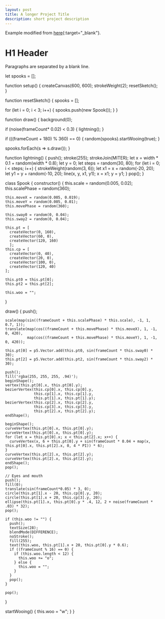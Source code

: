 ```yaml
---
layout: post
title: A longer Project Title
description: short project description
---
```


Example modified from [here](http://www.unexpected-vortices.com/sw/rippledoc/quick-markdown-example.html){:target="_blank"}.

H1 Header
============

Paragraphs are separated by a blank line.

let spooks = [];

function setup() {
  createCanvas(600, 600);
  strokeWeight(2);
  resetSketch();
}

function resetSketch() {
  spooks = [];

  for (let i = 0; i < 3; i++) {
    spooks.push(new Spook());
  }
}

function draw() {
  background(0);

  if (noise(frameCount* 0.02) < 0.3) {
    lightning();
  }
  
  if (((frameCount + 180) % 360) == 0) {
    random(spooks).startWooing(true);
  }

  spooks.forEach(s => s.draw());
}

function lightning() {
  push();
  stroke(255);
  strokeJoin(MITER);
  let x = width * 0.1 + random(width * 0.8);
  let y = 0;
  let steps = random(30, 80);
  for (let i = 0; i < steps; i++) {
    strokeWeight(random(3, 6));
    let x1 = x + random(-20, 20);
    let y1 = y + random(-10, 20);
    line(x, y, x1, y1);
    x = x1; y = y1;
  }
  pop();
}

class Spook {
  constructor() {
    this.scale = random(0.005, 0.02);
    this.scalePhase = random(360);
    
    this.moveX = random(0.005, 0.019);
    this.moveY = random(0.005, 0.01);
    this.movePhase = random(360);
    
    this.sway0 = random(0, 0.04);
    this.sway2 = random(0, 0.04);
    
    this.pt = [
      createVector(0, 160),
      createVector(60, 0),
      createVector(120, 160)
      ];
    this.cp = [
      createVector(0, 40),
      createVector(20, 0),
      createVector(100, 0),
      createVector(120, 40)
    ];
    
    this.pt0 = this.pt[0];
    this.pt2 = this.pt[2];
    
    this.woo = "";
  }
  
  draw() {
    push();

    scale(map(sin((frameCount + this.scalePhase) * this.scale), -1, 1, 0.7, 1));
    translate(map(cos((frameCount + this.movePhase) * this.moveX), 1, -1, 0, 420),
              map(cos((frameCount + this.movePhase) * this.moveY), 1, -1, 0, 420));

    this.pt[0] = p5.Vector.add(this.pt0, sin(frameCount * this.sway0) * 30);
    this.pt[2] = p5.Vector.add(this.pt2, sin(frameCount * this.sway2) * 30);
    
    push();
    fill('rgba(255, 255, 255, .94)');
    beginShape();
    vertex(this.pt[0].x, this.pt[0].y);
    bezierVertex(this.cp[0].x, this.cp[0].y,
                 this.cp[1].x, this.cp[1].y,
                 this.pt[1].x, this.pt[1].y);
    bezierVertex(this.cp[2].x, this.cp[2].y,
                 this.cp[3].x, this.cp[3].y,
                 this.pt[2].x, this.pt[2].y);
    endShape();

    beginShape();
    curveVertex(this.pt[0].x, this.pt[0].y);
    curveVertex(this.pt[0].x, this.pt[0].y);
    for (let x = this.pt[0].x; x < this.pt[2].x; x++) {
      curveVertex(x, 6 + this.pt[0].y + sin(frameCount * 0.04 + map(x, this.pt[0].x, this.pt[2].x, 0, 4 * PI)) * 6);
    }
    curveVertex(this.pt[2].x, this.pt[2].y);
    curveVertex(this.pt[2].x, this.pt[2].y);
    endShape();
    pop();

    // Eyes and mouth
    push();
    fill(0);
    translate(sin(frameCount*0.05) * 3, 0);
    circle(this.pt[1].x - 20, this.cp[0].y, 20);
    circle(this.pt[1].x + 20, this.cp[3].y, 20);
    ellipse(this.pt[1].x, this.pt[0].y * .4, 12, 2 + noise(frameCount * .03) * 32);
    pop();
    
    if (this.woo != "") {
      push();
      textSize(28);
      blendMode(DIFFERENCE);
      noStroke();
      fill(255);
      text(this.woo, this.pt[1].x + 20, this.pt[0].y * 0.6);
      if ((frameCount % 16) == 0) {
        if (this.woo.length < 12) {
          this.woo += "o";
        } else {
          this.woo = "";
        }
      }
      pop();
    }

    pop();
  }
  
  startWooing() {
     this.woo = "w";
  }
}

